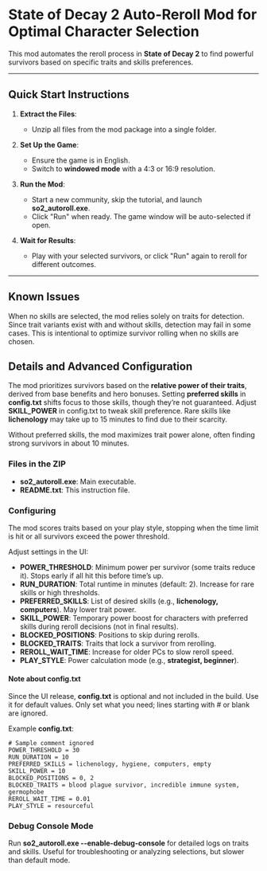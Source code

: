 # State of Decay 2 Auto-Reroll Mod for Optimal Character Selection

This mod automates the reroll process in **State of Decay 2** to find powerful survivors based on specific traits and skills preferences.

---

## Quick Start Instructions

1. **Extract the Files**:
   - Unzip all files from the mod package into a single folder.

2. **Set Up the Game**:
   - Ensure the game is in English.
   - Switch to **windowed mode** with a 4:3 or 16:9 resolution.

3. **Run the Mod**:
   - Start a new community, skip the tutorial, and launch **so2_autoroll.exe**.
   - Click "Run" when ready. The game window will be auto-selected if open.

4. **Wait for Results**:
   - Play with your selected survivors, or click "Run" again to reroll for different outcomes.

---

## Known Issues
When no skills are selected, the mod relies solely on traits for detection. Since trait variants exist with and without skills, detection may fail in some cases. This is intentional to optimize survivor rolling when no skills are chosen.

## Details and Advanced Configuration

The mod prioritizes survivors based on the **relative power of their traits**, derived from base benefits and hero bonuses. Setting **preferred skills** in **config.txt** shifts focus to those skills, though they’re not guaranteed. Adjust **SKILL_POWER** in config.txt to tweak skill preference. Rare skills like **lichenology** may take up to 15 minutes to find due to their scarcity.

Without preferred skills, the mod maximizes trait power alone, often finding strong survivors in about 10 minutes.

### Files in the ZIP

- **so2_autoroll.exe**: Main executable.
- **README.txt**: This instruction file.

### Configuring

The mod scores traits based on your play style, stopping when the time limit is hit or all survivors exceed the power threshold.

Adjust settings in the UI:
- **POWER_THRESHOLD**: Minimum power per survivor (some traits reduce it). Stops early if all hit this before time’s up.
- **RUN_DURATION**: Total runtime in minutes (default: 2). Increase for rare skills or high thresholds.
- **PREFERRED_SKILLS**: List of desired skills (e.g., **lichenology, computers**). May lower trait power.
- **SKILL_POWER**: Temporary power boost for characters with preferred skills during reroll decisions (not in final results).
- **BLOCKED_POSITIONS**: Positions to skip during rerolls.
- **BLOCKED_TRAITS**: Traits that lock a survivor from rerolling.
- **REROLL_WAIT_TIME**: Increase for older PCs to slow reroll speed.
- **PLAY_STYLE**: Power calculation mode (e.g., **strategist, beginner**).

#### Note about config.txt
Since the UI release, **config.txt** is optional and not included in the build. Use it for default values. Only set what you need; lines starting with \# or blank are ignored.

Example **config.txt**:

```plaintext
# Sample comment ignored
POWER_THRESHOLD = 30
RUN_DURATION = 10
PREFERRED_SKILLS = lichenology, hygiene, computers, empty
SKILL_POWER = 10
BLOCKED_POSITIONS = 0, 2
BLOCKED_TRAITS = blood plague survivor, incredible immune system, germophobe
REROLL_WAIT_TIME = 0.01
PLAY_STYLE = resourceful
```

### Debug Console Mode
Run **so2_autoroll.exe --enable-debug-console** for detailed logs on traits and skills. Useful for troubleshooting or analyzing selections, but slower than default mode.